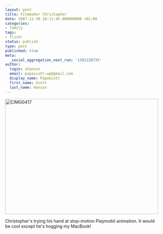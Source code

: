 ```yaml
---
layout: post
title: Filmmaker Christopher
date: 2007-12-30 18:11:45.000000000 +01:00
categories:
- family
tags:
- flickr
status: publish
type: post
published: true
meta:
  _social_aggregation_next_run: '1392138735'
author:
  login: shanson
  email: papascott-wp@gmail.com
  display_name: PapaScott
  first_name: Scott
  last_name: Hanson
---
```

<p><a href="http://www.flickr.com/photos/papascott/2149334928/" title="CIMG0417 by PapaScott, on Flickr"><img src="http://farm3.static.flickr.com/2135/2149334928_d444855beb.jpg" width="500" height="375" alt="CIMG0417" /></a></p>
<p>Christopher's trying his hand at stop-motion Playmobil animation. It would be cool except he's hogging my MacBook!</p>
